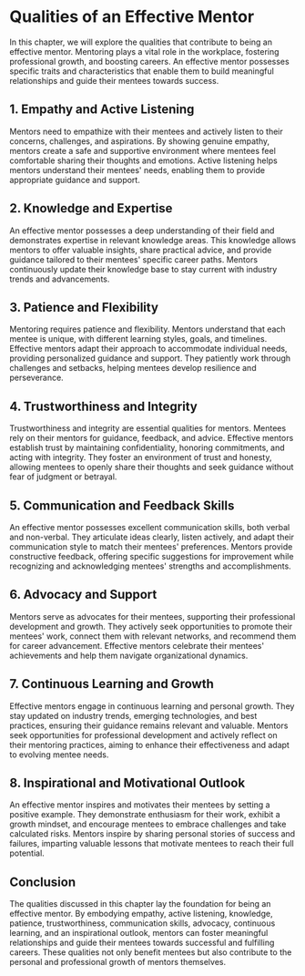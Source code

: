 Qualities of an Effective Mentor
=========================================

In this chapter, we will explore the qualities that contribute to being an effective mentor. Mentoring plays a vital role in the workplace, fostering professional growth, and boosting careers. An effective mentor possesses specific traits and characteristics that enable them to build meaningful relationships and guide their mentees towards success.

**1. Empathy and Active Listening**
-----------------------------------

Mentors need to empathize with their mentees and actively listen to their concerns, challenges, and aspirations. By showing genuine empathy, mentors create a safe and supportive environment where mentees feel comfortable sharing their thoughts and emotions. Active listening helps mentors understand their mentees' needs, enabling them to provide appropriate guidance and support.

**2. Knowledge and Expertise**
------------------------------

An effective mentor possesses a deep understanding of their field and demonstrates expertise in relevant knowledge areas. This knowledge allows mentors to offer valuable insights, share practical advice, and provide guidance tailored to their mentees' specific career paths. Mentors continuously update their knowledge base to stay current with industry trends and advancements.

**3. Patience and Flexibility**
-------------------------------

Mentoring requires patience and flexibility. Mentors understand that each mentee is unique, with different learning styles, goals, and timelines. Effective mentors adapt their approach to accommodate individual needs, providing personalized guidance and support. They patiently work through challenges and setbacks, helping mentees develop resilience and perseverance.

**4. Trustworthiness and Integrity**
------------------------------------

Trustworthiness and integrity are essential qualities for mentors. Mentees rely on their mentors for guidance, feedback, and advice. Effective mentors establish trust by maintaining confidentiality, honoring commitments, and acting with integrity. They foster an environment of trust and honesty, allowing mentees to openly share their thoughts and seek guidance without fear of judgment or betrayal.

**5. Communication and Feedback Skills**
----------------------------------------

An effective mentor possesses excellent communication skills, both verbal and non-verbal. They articulate ideas clearly, listen actively, and adapt their communication style to match their mentees' preferences. Mentors provide constructive feedback, offering specific suggestions for improvement while recognizing and acknowledging mentees' strengths and accomplishments.

**6. Advocacy and Support**
---------------------------

Mentors serve as advocates for their mentees, supporting their professional development and growth. They actively seek opportunities to promote their mentees' work, connect them with relevant networks, and recommend them for career advancement. Effective mentors celebrate their mentees' achievements and help them navigate organizational dynamics.

**7. Continuous Learning and Growth**
-------------------------------------

Effective mentors engage in continuous learning and personal growth. They stay updated on industry trends, emerging technologies, and best practices, ensuring their guidance remains relevant and valuable. Mentors seek opportunities for professional development and actively reflect on their mentoring practices, aiming to enhance their effectiveness and adapt to evolving mentee needs.

**8. Inspirational and Motivational Outlook**
---------------------------------------------

An effective mentor inspires and motivates their mentees by setting a positive example. They demonstrate enthusiasm for their work, exhibit a growth mindset, and encourage mentees to embrace challenges and take calculated risks. Mentors inspire by sharing personal stories of success and failures, imparting valuable lessons that motivate mentees to reach their full potential.

**Conclusion**
--------------

The qualities discussed in this chapter lay the foundation for being an effective mentor. By embodying empathy, active listening, knowledge, patience, trustworthiness, communication skills, advocacy, continuous learning, and an inspirational outlook, mentors can foster meaningful relationships and guide their mentees towards successful and fulfilling careers. These qualities not only benefit mentees but also contribute to the personal and professional growth of mentors themselves.
